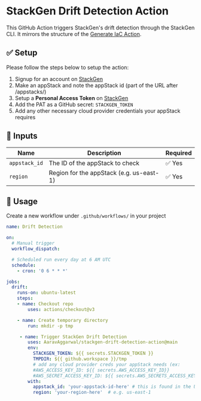 # StackGen Drift Detection Action

This GitHub Action triggers StackGen's drift detection through the StackGen CLI. It mirrors the structure of the [Generate IaC Action](https://github.com/appcd-dev/generate-action).

## ✅ Setup

Please follow the steps below to setup the action:

1. Signup for an account on [StackGen](https://cloud.stackgen.com/)
2. Make an appStack and note the appStack id (part of the URL after /appstacks/)
3. Setup a **Personal Access Token** on [StackGen](https://cloud.stackgen.com/account-settings/pat/)
4. Add the PAT as a GitHub secret: `STACKGEN_TOKEN`
5. Add any other necessary cloud provider credentials your appStack requires


## 🔧 Inputs

| Name           | Description                              | Required |
|----------------|------------------------------------------|----------|
| `appstack_id`  | The ID of the appStack to check          | ✅ Yes   |
| `region`       | Region for the appStack (e.g. us-east-1) | ✅ Yes   |

## 🚀 Usage

Create a new workflow under `.github/workflows/` in your project

```yaml
name: Drift Detection

on:
  # Manual trigger
  workflow_dispatch:

  # Scheduled run every day at 6 AM UTC
  schedule:
    - cron: '0 6 * * *'

jobs:
  drift:
    runs-on: ubuntu-latest
    steps:
    - name: Checkout repo
        uses: actions/checkout@v3

    - name: Create temporary directory
        run: mkdir -p tmp

     - name: Trigger StackGen Drift Detection
        uses: AaravAggarwal/stackgen-drift-detection-action@main
        env:
          STACKGEN_TOKEN: ${{ secrets.STACKGEN_TOKEN }}
          TMPDIR: ${{ github.workspace }}/tmp
          # add any cloud provider creds your appStack needs (ex:
          #AWS_ACCESS_KEY_ID: ${{ secrets.AWS_ACCESS_KEY_ID}}
          #AWS_SECRET_ACCESS_KEY_ID: ${{ secrets.AWS_SECRETS_ACCESS_KEY_ID}}
        with:
          appstack_id: 'your-appstack-id-here' # this is found in the URL of your appStack after /appstacks/
          region: 'your-region-here'  # e.g. us-east-1